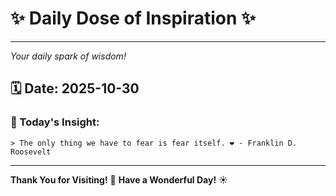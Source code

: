 # ✨ Daily Dose of Inspiration ✨

--- 

_Your daily spark of wisdom!_

## 🗓️ Date: **2025-10-30**

### 💬 Today's Insight:
```
> The only thing we have to fear is fear itself. ❤️ - Franklin D. Roosevelt
```

--- 

**Thank You for Visiting!** 🙏
**Have a Wonderful Day!** ☀️

